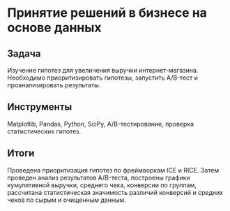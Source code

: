 
# Принятие решений в бизнесе на основе данных


## Задача<a class="tocSkip">

Изучение гипотез для увеличения выручки интернет-магазина. Необходимо приоритизировать гипотезы, запустить A/B-тест и проанализировать результаты.

## Инструменты<a class="tocSkip">

Matplotlib, Pandas, Python, SciPy, A/B-тестирование, проверка статистических гипотез.
  
## Итоги  
Проведена приоритизация гипотез по фреймворкам ICE и RICE. Затем проведен анализ
результатов A/B-теста, построены графики кумулятивной выручки, среднего чека,
конверсии по группам, рассчитана статистическая значимость различий конверсий
и средних чеков по сырым и очищенным данным.
